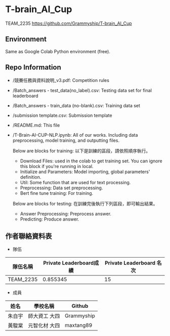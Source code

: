 # T-brain_AI_Cup
TEAM_2235
https://github.com/Grammyship/T-brain_AI_Cup

## Environment
Same as Google Colab Python environment (free).

## Repo Information
- /競賽任務與資料說明_v3.pdf:
    Competition rules
- /Batch_answers - test_data(no_label).csv:
    Testing data set for final leaderboard
- /Batch_answers - train_data (no-blank).csv:
    Training data set
- /submission template.csv:
    Submission template
- /README.md:
    This file
- /T-Brain-AI-CUP-NLP.ipynb:
    All of our works. Including data preprocessing, model training, and outputting files.
    
    Below are blocks for training: 
    以下是訓練的區段，請依照順序執行。
    - Download Files: used in the colab to get training set. You can ignore this block if you're running in local.
    - Initialize and Parameters: Model importing, global parameters' definition.
    - Util: Some function that are used for text processing.
    - Preprocessing: Data set preprocessing.
    - Bert fine tune training: For training.
    
    Below are blocks for testing:
    在訓練完後執行下列區段，即可輸出結果。
    - Answer Preprocessing: Preprocess answer.
    - Predicting: Produce answer.
    
## 作者聯絡資料表
- 隊伍

| 隊伍名稱 |Private Leaderboard成績|Private Leaderboard 名次|
| -------- | -------- | -------- |
| TEAM_2235 | 0.855345 | 15 |

- 成員

| 姓名 | 學校名稱 | Github |
| -------- | -------- | -------- |
| 朱自宇 | 師大資工 大四 | Grammyship |
| 黃駿棠 | 元智化材 大四 | maxtang89 |


